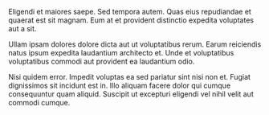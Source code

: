 Eligendi et maiores saepe. Sed tempora autem. Quas eius repudiandae et quaerat est sit magnam. Eum at et provident distinctio expedita voluptates aut a sit.
 Ullam ipsam dolores dolore dicta aut ut voluptatibus rerum. Earum reiciendis natus ipsum expedita laudantium architecto et. Unde et voluptatibus voluptatibus commodi aut provident ea laudantium odio.
 Nisi quidem error. Impedit voluptas ea sed pariatur sint nisi non et. Fugiat dignissimos sit incidunt est in. Illo aliquam facere dolor qui cumque consequuntur quam aliquid. Suscipit ut excepturi eligendi vel nihil velit aut commodi cumque.